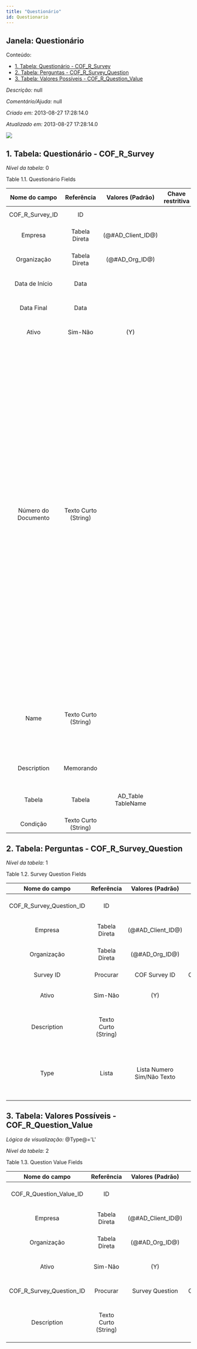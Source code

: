 ```yaml
---
title: "Questionário"
id: Questionario
---
```

<div id="d187444e1" class="section chapter">

<div class="titlepage">

<div>

<div>

## Janela: Questionário

</div>

</div>

</div>

<div class="toc">

<div class="toc-title">

Conteúdo:

</div>

  - <span class="section">[1. Tabela: Questionário -
    COF\_R\_Survey](#d187444e23)</span>
  - <span class="section">[2. Tabela: Perguntas -
    COF\_R\_Survey\_Question](#d187444e216)</span>
  - <span class="section">[3. Tabela: Valores Possíveis -
    COF\_R\_Question\_Value](#d187444e354)</span>

</div>

<span class="emphasis">*Descrição:* </span> null

<span class="emphasis">*Comentário/Ajuda:* </span>null

<span class="emphasis"> *Criado em:* </span>2013-08-27 17:28:14.0

<span class="emphasis">*Atualizado em:* </span>2013-08-27 17:28:14.0

![](/img/manual/Questionario.png)

<div id="d187444e23" class="section section">

<div class="titlepage">

<div>

<div>

## 1. Tabela: Questionário - COF\_R\_Survey

</div>

</div>

</div>

<span class="emphasis">*Nível da tabela:* </span>0

</div>

<div id="d187444e30" class="table">

<div class="table-title">

Table 1.1. Questionário
Fields

</div>

<div class="table-contents">

|    Nome do campo    |      Referência      |   Valores (Padrão)   | Chave restritiva |                Regra de validação                |                Descrição                 |                                                                                                                                                                                                                                                                                                                                                        Comentário/Ajuda                                                                                                                                                                                                                                                                                                                                                         |
| :-----------------: | :------------------: | :------------------: | :--------------: | :----------------------------------------------: | :--------------------------------------: | :-----------------------------------------------------------------------------------------------------------------------------------------------------------------------------------------------------------------------------------------------------------------------------------------------------------------------------------------------------------------------------------------------------------------------------------------------------------------------------------------------------------------------------------------------------------------------------------------------------------------------------------------------------------------------------------------------------------------------------: |
| COF\_R\_Survey\_ID  |          ID          |                      |                  |                                                  |           Primary Key : Survey           |                                                                                                                                                                                                                                                                                                                                                      Primary Key : Survey                                                                                                                                                                                                                                                                                                                                                       |
|       Empresa       |    Tabela Direta     | (@\#AD\_Client\_ID@) |                  |        AD\_Client.AD\_Client\_ID \< \> 0         |    (semelhante ao primeiro relatório)    |                                                                                                                                                                                                                                                                                                                                                       (ver o mesmo acima)                                                                                                                                                                                                                                                                                                                                                       |
|     Organização     |    Tabela Direta     |  (@\#AD\_Org\_ID@)   |                  | (AD\_Org.IsSummary='N' OR AD\_Org.AD\_Org\_ID=0) |    (semelhante ao primeiro relatório)    |                                                                                                                                                                                                                                                                                                                                                       (ver o mesmo acima)                                                                                                                                                                                                                                                                                                                                                       |
|   Data de Início    |         Data         |                      |                  |                                                  |     First effective day (inclusive)      |                                                                                                                                                                                                                                                                                                                                       The Start Date indicates the first or starting date                                                                                                                                                                                                                                                                                                                                       |
|     Data Final      |         Data         |                      |                  |                                                  |     Last effective date (inclusive)      |                                                                                                                                                                                                                                                                                                                                       The End Date indicates the last date in this range.                                                                                                                                                                                                                                                                                                                                       |
|        Ativo        |       Sim-Não        |         (Y)          |                  |                                                  |    (semelhante ao primeiro relatório)    |                                                                                                                                                                                                                                                                                                                                                       (ver o mesmo acima)                                                                                                                                                                                                                                                                                                                                                       |
| Número do Documento | Texto Curto (String) |                      |                  |                                                  | Document sequence number of the document | The document number is usually automatically generated by the system and determined by the document type of the document. If the document is not saved, the preliminary number is displayed in "\< \> ". If the document type of your document has no automatic document sequence defined, the field is empty if you create a new document. This is for documents which usually have an external number (like vendor invoice). If you leave the field empty, the system will generate a document number for you. The document sequence used for this fallback number is defined in the "Maintain Sequence" window with the name "DocumentNo\_\< TableName\> ", where TableName is the actual name of the table (e.g. C\_Order). |
|        Name         | Texto Curto (String) |                      |                  |                                                  |  Alphanumeric identifier of the entity   |                                                                                                                                                                                                                                                                                          The name of an entity (record) is used as an default search option in addition to the search key. The name is up to 60 characters in length.                                                                                                                                                                                                                                                                                           |
|     Description     |      Memorando       |                      |                  |                                                  | Optional short description of the record |                                                                                                                                                                                                                                                                                                                                           A description is limited to 255 characters.                                                                                                                                                                                                                                                                                                                                           |
|       Tabela        |        Tabela        | AD\_Table TableName  |                  |                                                  |        Database Table information        |                                                                                                                                                                                                                                                                                                                               The Database Table provides the information of the table definition                                                                                                                                                                                                                                                                                                                               |
|      Condição       | Texto Curto (String) |                      |                  |                                                  |                                          |                                                                                                                                                                                                                                                                                                                                                                                                                                                                                                                                                                                                                                                                                                                                 |

</div>

</div>

  

<div id="d187444e216" class="section section">

<div class="titlepage">

<div>

<div>

## 2. Tabela: Perguntas - COF\_R\_Survey\_Question

</div>

</div>

</div>

<span class="emphasis">*Nível da tabela:* </span>1

</div>

<div id="d187444e223" class="table">

<div class="table-title">

Table 1.2. Survey Question
Fields

</div>

<div class="table-contents">

|        Nome do campo         |      Referência      |      Valores (Padrão)      |        Chave restritiva        |                Regra de validação                |                      Descrição                       |                                             Comentário/Ajuda                                              |
| :--------------------------: | :------------------: | :------------------------: | :----------------------------: | :----------------------------------------------: | :--------------------------------------------------: | :-------------------------------------------------------------------------------------------------------: |
| COF\_R\_Survey\_Question\_ID |          ID          |                            |                                |                                                  |            Primary Key : Survey Question             |                                       Primary Key : Survey Question                                       |
|           Empresa            |    Tabela Direta     |    (@\#AD\_Client\_ID@)    |                                |        AD\_Client.AD\_Client\_ID \< \> 0         |          (semelhante ao primeiro relatório)          |                                            (ver o mesmo acima)                                            |
|         Organização          |    Tabela Direta     |     (@\#AD\_Org\_ID@)      |                                | (AD\_Org.IsSummary='N' OR AD\_Org.AD\_Org\_ID=0) |          (semelhante ao primeiro relatório)          |                                            (ver o mesmo acima)                                            |
|          Survey ID           |       Procurar       |       COF Survey ID        | COFRSurvey\_COFRSurveyQuestion |                                                  |                 Primary Key : Survey                 |                                           Primary Key : Survey                                            |
|            Ativo             |       Sim-Não        |            (Y)             |                                |                                                  |          (semelhante ao primeiro relatório)          |                                            (ver o mesmo acima)                                            |
|         Description          | Texto Curto (String) |                            |                                |                                                  |       Optional short description of the record       |                                A description is limited to 255 characters.                                |
|             Type             |        Lista         | Lista Numero Sim/Não Texto |                                |                                                  | Type of Validation (SQL, Java Script, Java Language) | The Type indicates the type of validation that will occur. This can be SQL, Java Script or Java Language. |

</div>

</div>

  

<div id="d187444e354" class="section section">

<div class="titlepage">

<div>

<div>

## 3. Tabela: Valores Possíveis - COF\_R\_Question\_Value

</div>

</div>

</div>

<span class="emphasis">*Lógica de visualização:*</span> @Type@='L'

<span class="emphasis">*Nível da tabela:* </span>2

</div>

<div id="d187444e365" class="table">

<div class="table-title">

Table 1.3. Question Value
Fields

</div>

<div class="table-contents">

|        Nome do campo         |      Referência      |   Valores (Padrão)   |        Chave restritiva         |                Regra de validação                |                Descrição                 |              Comentário/Ajuda               |
| :--------------------------: | :------------------: | :------------------: | :-----------------------------: | :----------------------------------------------: | :--------------------------------------: | :-----------------------------------------: |
| COF\_R\_Question\_Value\_ID  |          ID          |                      |                                 |                                                  |       Primary Key : Question Value       |        Primary Key : Question Value         |
|           Empresa            |    Tabela Direta     | (@\#AD\_Client\_ID@) |                                 |        AD\_Client.AD\_Client\_ID \< \> 0         |    (semelhante ao primeiro relatório)    |             (ver o mesmo acima)             |
|         Organização          |    Tabela Direta     |  (@\#AD\_Org\_ID@)   |                                 | (AD\_Org.IsSummary='N' OR AD\_Org.AD\_Org\_ID=0) |    (semelhante ao primeiro relatório)    |             (ver o mesmo acima)             |
|            Ativo             |       Sim-Não        |         (Y)          |                                 |                                                  |    (semelhante ao primeiro relatório)    |             (ver o mesmo acima)             |
| COF\_R\_Survey\_Question\_ID |       Procurar       |   Survey Question    | COFRSurveyQuestion\_COFRQuestio |                                                  |      Primary Key : Survey Question       |        Primary Key : Survey Question        |
|         Description          | Texto Curto (String) |                      |                                 |                                                  | Optional short description of the record | A description is limited to 255 characters. |

</div>

</div>

  

</div>
